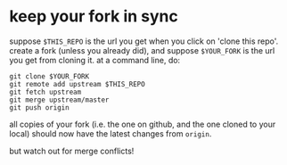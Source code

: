 # keep your fork in sync

suppose `$THIS_REPO` is the url you get when you click on 'clone this repo'.
create a fork (unless you already did), and suppose `$YOUR_FORK` is the url
you get from cloning it. at a command line, do:

```
git clone $YOUR_FORK
git remote add upstream $THIS_REPO
git fetch upstream
git merge upstream/master
git push origin
```

all copies of your fork (i.e. the one on github, and the one cloned to your local)
should now have the latest changes from `origin`.

but watch out for merge conflicts!
